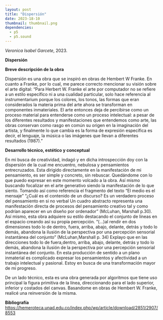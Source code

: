 ```yaml
---
layout: post
title: "Dispersión"
date: 2023-18-10
thumbnail: thumbnail.png
dependencies:
  - p5
  - p5.sound
---
```


<div id="div-sketch">
  <script type="text/javascript" src="sketch.js"></script>
</div>

_Veronica Isabel Garcete_, 2023.

**Dispersión**

**Breve descripción de la obra**

Dispersión es una obra que se inspiró en obras de Hembert W Franke. En cuanto a Franke, por lo cual,  me parece correcto mencionar su visión sobre el arte digital:
“Para Herbert W. Franke el arte por computador no se refiere a un estilo específico ni a una cualidad particular, solo hace referencia al instrumentarium porque los colores, los tonos, las formas que eran considerados la materia prima del arte ahora se transforman en componentes inmateriales. El arte entonces deja de percibirse como un proceso material para entenderse como un proceso intelectual: a pesar de los diferentes resultados y manifestaciones que entendemos como arte, las obras conservan como rasgo en común su origen en la imaginación del artista, y finalmente lo que cambia es la forma de expresión específica es decir, el lenguaje, la música o las imágenes que llevan a diferentes resultados (1987).” 


**Desarrollo técnico, estético y conceptual**

En mi busca de creatividad, indagó y en dicha introspección doy con la dispersión de la cual me encuentro, nebulosa y pensamientos entrecruzados. Esta dirigido directamente en la manifestación de mi pensamiento, es ser simple y concreto, sin rebuscar. Quedándome con lo que puedo expresar en este momento volcado a la obra. Así mismo buscando focalizar en el arte generativo siendo la manifestación de lo que siento. Tomando así como referencia el fragmento del texto “El medio es el mensaje” 
 “¿Cuál es el contenido de un discurso? Es un verdadero proceso del pensamiento en si no verbal
Un cuadro abstracto representa una manifestación directa de procesos del pensamiento creativo tal y como podrían aparecer en un diseño por ordenador” (McLuhan, Marshall p.30).
Así mismo, esta obra adquiere su estilo destacando el conjunto de líneas en el espacio creando así su propia percepción. 
“(...)al rendir en dos dimensiones todo
lo de dentro, fuera, arriba, abajo, delante, detrás y todo lo demás,
abandona la ilusión de la perspectiva por una percepción sensorial
instantánea del conjunto” (McLuhan,Marshall p. 34)
Explayo que en las direcciones todo lo de fuera,dentro, arriba, abajo, delante, detrás y todo lo demás, abandona la ilusión de la perspectiva por una percepción sensorial instantánea del conjunto.
En esta producción de sentido a un plano inmaterial es complicado expresar los pensamientos y afectividad a un trabajo intelectual y pasional. Estoy en busca de una transformación mayor de mi progreso.

De un lado técnico, esta es una obra generada por algoritmos que tiene uso principal la figura primitiva de la línea, direccionando para el lado superior, inferior y costados del canvas. 
Basandome en obras de Hembert W. Franke, realicé una reinversión de la misma.


**Bibliografía**
https://hemeroteca.unad.edu.co/index.php/wp/article/download/2851/2907/8553
 